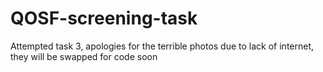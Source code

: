 # QOSF-screening-task
Attempted task 3, apologies for the terrible photos due to lack of internet, they will be swapped for code soon
